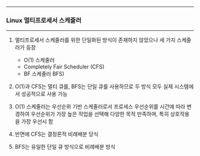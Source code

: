 -----
### Linux 멀티프로세서 스케줄러
-----
1. 멀티프로세서 스케줄러를 위한 단일화된 방식이 존재하지 않았으나 세 가지 스케줄러가 등장
   - O(1) 스케줄러
   - Completely Fair Scheduler (CFS)
   - BF 스케줄러 BFS)
  
2. O(1)과 CFS는 멀티 큐를, BFS는 단일 큐를 사용하므로 두 방식 모두 실제 시스템에서 성공적으로 사용 가능
3. O(1) 스케줄러는 우선순위 기반 스케줄러로서 프로세스 우선순위를 시간에 따라 변경하여 우선순위가 가장 높은 작업을 선택해 다양한 목적 만족하며, 특히 상호작용을 가장 우선시 함
4. 반면에 CFS는 결정론적 비례배분 당식
5. BFS는 유일한 단일 큐 방식으로 비례배분 방식
